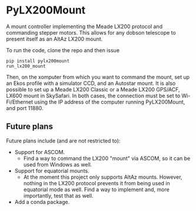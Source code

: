 PyLX200Mount
============

A mount controller implementing the Meade LX200 protocol and commanding stepper motors.
This allows for any dobson telescope to present itself as an AltAz LX200 mount.

To run the code, clone the repo and then issue

```
pip install pylx200mount
run_lx200_mount
```

Then, on the xomputer from which you want to command the mount,  set up an Ekos profile with a simulator CCD, and an Autostar mount.
It is also possible to set up a Meade LX200 Classic or a Meade LX200 GPS/ACF, LX600 mount in SkySafari.
In both cases, the connection must be set to Wi-Fi/Ethernet using the IP address of the computer running PyLX200Mount, and port 11880.

Future plans
------------

Future plans include (and are not restricted to):

  * Support for ASCOM. 
    * Find a way to command the LX200 "mount" via ASCOM, so it can be used from Windows as well.
  * Support for equatorial mounts.
    * At the moment this project only supports AltAz mounts.
      However, nothing in the LX200 protocol prevents it from being used in equatorial mode as well.
      Find a way to implement and, more importantly, test that as well.
  * Add a conda package.

